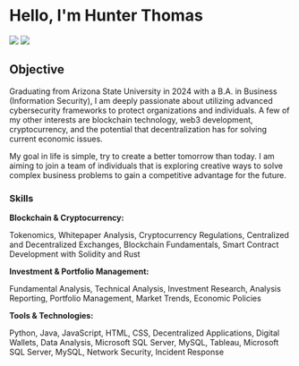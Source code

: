 # Hello, I'm Hunter Thomas
<a href="https://www.linkedin.com/in/hunter-thomas22/"><img src="https://img.shields.io/badge/-LinkedIn-0072b1?&style=for-the-badge&logo=linkedin&logoColor=white" /></a>
<a href="https://www.x.com/hltcrypto"><img src="https://img.shields.io/twitter/url/https/twitter.com/cloudposse.svg?style=social&label=Follow%20%40cloudposse" /></a>

## Objective

Graduating from Arizona State University in 2024 with a B.A. in Business (Information Security), I am deeply passionate about utilizing advanced cybersecurity frameworks to protect organizations and individuals.  A few of my other interests are blockchain technology, web3 development, cryptocurrency, and the potential that decentralization has for solving current economic issues. 

My goal in life is simple, try to create a better tomorrow than today.  I am aiming to join a team of individuals that is exploring creative ways to solve complex business problems to gain a competitive advantage for the future. 

### Skills
<!-- [Provide skills and associated project. Make sure to hyperlink the project - Remove this afterwards]] -->
**Blockchain & Cryptocurrency:** 
    
Tokenomics, Whitepaper Analysis, Cryptocurrency Regulations, Centralized and Decentralized Exchanges, Blockchain Fundamentals, Smart Contract Development with Solidity and Rust

**Investment & Portfolio Management:**

Fundamental Analysis, Technical Analysis, Investment Research, Analysis Reporting, Portfolio Management, Market Trends, Economic Policies

**Tools & Technologies:**

Python, Java, JavaScript, HTML, CSS, Decentralized Applications, Digital Wallets, Data Analysis, Microsoft SQL Server, MySQL, Tableau, Microsoft SQL Server, MySQL, Network Security, Incident Response

<!-- this SECTION NEEDS TO BE COMPLETED!! 

| Skill                                         | Associated Project         |
|-----------------------------------------------|----------------------------|
| SIEM Implementation and Log Analysis          | <a href="https://google.com">Detection Lab</a>|
| Network Traffic Monitoring and Attack Detection | <a href="https://google.com">Detection Lab</a>|
| Security Automation with Shuffle SOAR         | SOC Automation Lab|
| Incident Response Planning and Execution      | SOC Automation Lab|
| Case Management with TheHive                  | SOC Automation Lab|
| Scripting and Automation for Threat Mitigation | SOC Automation Lab|  -->

<!--
## Tools
[Provide tools and break them down into categories. Use ChatGPT to help create the link - Remove this afterwards]] -->

<!-- UPDATE THIS SECTION
### Network
<div>
    <img src="https://img.shields.io/badge/-Wireshark-1679A7?&style=for-the-badge&logo=Wireshark&logoColor=white" />
    <img src="https://img.shields.io/badge/-Suricata-EF3B2D?&style=for-the-badge&logo=Suricata&logoColor=white" />
    <img src="https://img.shields.io/badge/-Zeek-777BB4?&style=for-the-badge&logo=Zeek&logoColor=white" />
</div>

### Endpoint
<div>
    <img src="https://img.shields.io/badge/-Microsoft_Defender_for_Endpoint-00A4EF?&style=for-the-badge&logo=Microsoft&logoColor=white" />
    <img src="https://img.shields.io/badge/-Velociraptor-4B275F?&style=for-the-badge&logo=Velociraptor&logoColor=white" />
</div>

### SIEM
<div>
    <img src="https://img.shields.io/badge/-Microsoft_Sentinel-0078D4?&style=for-the-badge&logo=Microsoft&logoColor=white" />
    <img src="https://img.shields.io/badge/-Splunk-000000?&style=for-the-badge&logo=Splunk&logoColor=white" />
    <img src="https://img.shields.io/badge/-Elastic-005571?&style=for-the-badge&logo=Elastic&logoColor=white" />
</div> -->

<!--
## Certifications
[Provide certifications that you have obtained. Use ChatGPT to help create the link - Remove this afterwards]]
<div>
<img src="https://img.shields.io/badge/-Security%2B-FF0000?&style=for-the-badge&logo=CompTIA&logoColor=white" />
<img src="https://img.shields.io/badge/-Network%2B-007ACC?&style=for-the-badge&logo=CompTIA&logoColor=white" />
<img src="https://img.shields.io/badge/-A%2B-4D4D4D?&style=for-the-badge&logo=CompTIA&logoColor=white" />
<img src="https://img.shields.io/badge/-CDSA-006400?&style=for-the-badge&logoColor=white" />
<img src="https://img.shields.io/badge/-CCD-000080?&style=for-the-badge&logoColor=white" />
</div>  -->

<!--
## Projects
- Detection Lab
- SOC Automation Project -->
